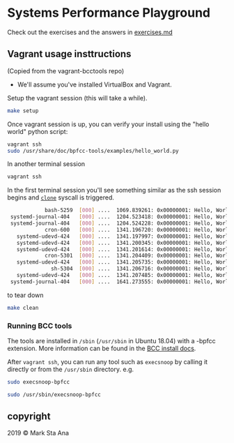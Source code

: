 # Systems Performance Playground

Check out the exercises and the answers in [exercises.md](exercises.md)

## Vagrant usage insttructions

(Copied from the vagrant-bcctools repo)

* We'll assume you've installed VirtualBox and Vagrant.

Setup the vagrant session (this will take a while).

```sh
make setup
```

Once vagrant session is up, you can verify your install using the "hello world" python script:

```sh
vagrant ssh
sudo /usr/share/doc/bpfcc-tools/examples/hello_world.py
```

In another terminal session

```sh
vagrant ssh
```

In the first terminal session you'll see something similar as the ssh session begins and [`clone`](https://linux.die.net/man/2/clone) syscall is triggered.

```sh
            bash-5259  [000] ....  1069.839261: 0x00000001: Hello, World!
 systemd-journal-404   [000] ....  1204.523418: 0x00000001: Hello, World!
 systemd-journal-404   [000] ....  1204.524228: 0x00000001: Hello, World!
            cron-600   [000] ....  1341.196720: 0x00000001: Hello, World!
   systemd-udevd-424   [000] ....  1341.197997: 0x00000001: Hello, World!
   systemd-udevd-424   [000] ....  1341.200345: 0x00000001: Hello, World!
   systemd-udevd-424   [000] ....  1341.201614: 0x00000001: Hello, World!
            cron-5301  [000] ....  1341.204409: 0x00000001: Hello, World!
   systemd-udevd-424   [000] ....  1341.205735: 0x00000001: Hello, World!
              sh-5304  [000] ....  1341.206716: 0x00000001: Hello, World!
   systemd-udevd-424   [000] ....  1341.207485: 0x00000001: Hello, World!
 systemd-journal-404   [000] ....  1641.273555: 0x00000001: Hello, World!
```

to tear down

```sh
make clean
```

### Running BCC tools
The tools are installed in `/sbin` (`/usr/sbin` in Ubuntu 18.04) with a -bpfcc extension. More information can be found in the [BCC install docs](https://github.com/iovisor/bcc/blob/master/INSTALL.md#ubuntu---binary).

After `vagrant ssh`, you can run any tool such as `execsnoop` by calling it directly or from the `/usr/sbin` directory. e.g.

```sh
sudo execsnoop-bpfcc

sudo /usr/sbin/execsnoop-bpfcc
```

## copyright

2019 &copy; Mark Sta Ana
